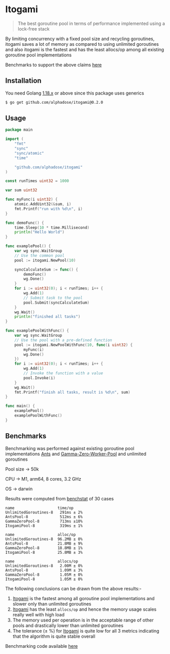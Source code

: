 # Itogami

> The best goroutine pool in terms of performance implemented using a lock-free stack

By limiting concurrency with a fixed pool size and recycling goroutines, itogami saves a lot of memory as compared to using unlimited goroutines and also itogami is the fastest and has the least allocs/op among all existing goroutine pool implementations 

Benchmarks to support the above claims [here](#benchmarks)

## Installation

You need Golang [1.18.x](https://go.dev/dl/) or above since this package uses generics

```bash
$ go get github.com/alphadose/itogami@0.2.0
```

## Usage

```go
package main

import (
	"fmt"
	"sync"
	"sync/atomic"
	"time"

	"github.com/alphadose/itogami"
)

const runTimes uint32 = 1000

var sum uint32

func myFunc(i uint32) {
	atomic.AddUint32(&sum, i)
	fmt.Printf("run with %d\n", i)
}

func demoFunc() {
	time.Sleep(10 * time.Millisecond)
	println("Hello World")
}

func examplePool() {
	var wg sync.WaitGroup
	// Use the common pool
	pool := itogami.NewPool(10)

	syncCalculateSum := func() {
		demoFunc()
		wg.Done()
	}
	for i := uint32(0); i < runTimes; i++ {
		wg.Add(1)
		// Submit task to the pool
		pool.Submit(syncCalculateSum)
	}
	wg.Wait()
	println("finished all tasks")
}

func examplePoolWithFunc() {
	var wg sync.WaitGroup
	// Use the pool with a pre-defined function
	pool := itogami.NewPoolWithFunc(10, func(i uint32) {
		myFunc(i)
		wg.Done()
	})
	for i := uint32(0); i < runTimes; i++ {
		wg.Add(1)
		// Invoke the function with a value
		pool.Invoke(i)
	}
	wg.Wait()
	fmt.Printf("finish all tasks, result is %d\n", sum)
}

func main() {
	examplePool()
	examplePoolWithFunc()
}
```

## Benchmarks

Benchmarking was performed against existing goroutine pool implementations [Ants](https://github.com/panjf2000/ants) and [Gamma-Zero-Worker-Pool](https://github.com/gammazero/workerpool) and unlimited goroutines

Pool size -> 50k

CPU -> M1, arm64, 8 cores, 3.2 GHz

OS -> darwin

Results were computed from [benchstat](https://pkg.go.dev/golang.org/x/perf/cmd/benchstat) of 30 cases
```
name                   time/op
UnlimitedGoroutines-8   291ms ± 2%
AntsPool-8              512ms ± 6%
GammaZeroPool-8         713ms ±10%
ItogamiPool-8           319ms ± 1%

name                   alloc/op
UnlimitedGoroutines-8  96.2MB ± 0%
AntsPool-8             21.8MB ± 9%
GammaZeroPool-8        18.8MB ± 1%
ItogamiPool-8          25.8MB ± 3%

name                   allocs/op
UnlimitedGoroutines-8   2.00M ± 0%
AntsPool-8              1.09M ± 3%
GammaZeroPool-8         1.05M ± 0%
ItogamiPool-8           1.05M ± 0%
```

The following conclusions can be drawn from the above results:-

1. [Itogami](https://github.com/alphadose/itogami) is the fastest among all goroutine pool implementations and slower only than unlimited goroutines
2. [Itogami](https://github.com/alphadose/itogami) has the least `allocs/op` and hence the memory usage scales really well with high load
3. The memory used per operation is in the acceptable range of other pools and drastically lower than unlimited goroutines
4. The tolerance (± %) for [Itogami](https://github.com/alphadose/itogami) is quite low for all 3 metrics indicating that the algorithm is quite stable overall


Benchmarking code available [here](https://github.com/alphadose/go-threadpool-benchmarks)
